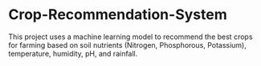 # Crop-Recommendation-System
This project uses a machine learning model to recommend the best crops for farming based on soil nutrients (Nitrogen, Phosphorous, Potassium), temperature, humidity, pH, and rainfall. 
